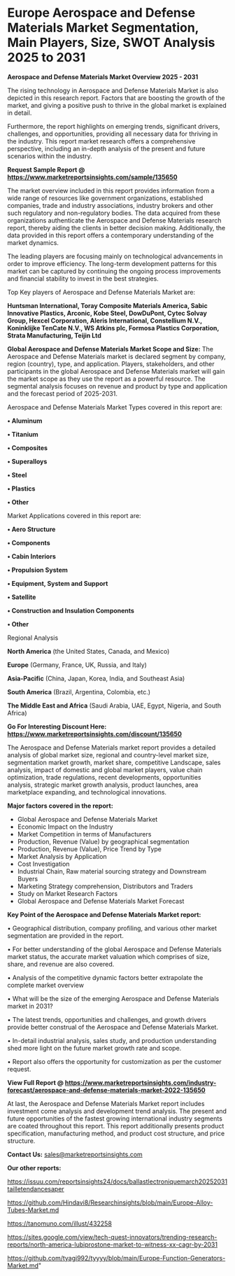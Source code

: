 # Europe Aerospace and Defense Materials Market Segmentation, Main Players, Size, SWOT Analysis 2025 to 2031

<Strong> Aerospace and Defense Materials Market Overview 2025 - 2031</strong>

The rising technology in Aerospace and Defense Materials Market is also depicted in this research report. Factors that are boosting the growth of the market, and giving a positive push to thrive in the global market is explained in detail.

Furthermore, the report highlights on emerging trends, significant drivers, challenges, and opportunities, providing all necessary data for thriving in the industry. This report market research offers a comprehensive perspective, including an in-depth analysis of the present and future scenarios within the industry.

<strong>Request Sample Report @ <a href=https://www.marketreportsinsights.com/sample/135650>https://www.marketreportsinsights.com/sample/135650</a></strong>

The market overview included in this report provides information from a wide range of resources like government organizations, established companies, trade and industry associations, industry brokers and other such regulatory and non-regulatory bodies. The data acquired from these organizations authenticate the Aerospace and Defense Materials research report, thereby aiding the clients in better decision making. Additionally, the data provided in this report offers a contemporary understanding of the market dynamics.

The leading players are focusing mainly on technological advancements in order to improve efficiency. The long-term development patterns for this market can be captured by continuing the ongoing process improvements and financial stability to invest in the best strategies.

Top Key players of Aerospace and Defense Materials Market are:

<strong>Huntsman International, Toray Composite Materials America, Sabic Innovative Plastics, Arconic, Kobe Steel, DowDuPont, Cytec Solvay Group, Hexcel Corporation, Aleris International, Constellium N.V., Koninklijke TenCate N.V., WS Atkins plc, Formosa Plastics Corporation, Strata Manufacturing, Teijin Ltd</strong>

<strong><b>Global Aerospace and Defense Materials Market Scope and Size:</b></strong>
The Aerospace and Defense Materials market is declared segment by company, region (country), type, and application. Players, stakeholders, and other participants in the global Aerospace and Defense Materials market will gain the market scope as they use the report as a powerful resource. The segmental analysis focuses on revenue and product by type and application and the forecast period of 2025-2031.

Aerospace and Defense Materials Market Types covered in this report are:

<strong>• Aluminum

• Titanium

• Composites

• Superalloys

• Steel

• Plastics

• Other</strong>

Market Applications covered in this report are:

<strong>• Aero Structure

• Components

• Cabin Interiors

• Propulsion System

• Equipment, System and Support

• Satellite

• Construction and Insulation Components

• Other</strong> 

Regional Analysis

<strong>North America</strong> (the United States, Canada, and Mexico)

<strong>Europe</strong> (Germany, France, UK, Russia, and Italy)

<strong>Asia-Pacific</strong> (China, Japan, Korea, India, and Southeast Asia)

<strong>South America</strong> (Brazil, Argentina, Colombia, etc.)

<strong>The Middle East and Africa</strong> (Saudi Arabia, UAE, Egypt, Nigeria, and South Africa)

<strong>Go For Interesting Discount Here: <a href=https://www.marketreportsinsights.com/discount/135650>https://www.marketreportsinsights.com/discount/135650</a></strong>

The Aerospace and Defense Materials market report provides a detailed analysis of global market size, regional and country-level market size, segmentation market growth, market share, competitive Landscape, sales analysis, impact of domestic and global market players, value chain optimization, trade regulations, recent developments, opportunities analysis, strategic market growth analysis, product launches, area marketplace expanding, and technological innovations.

<strong><b>Major factors covered in the report:</b></strong>
<ul>
  <li>Global Aerospace and Defense Materials Market </li>
  <li>Economic Impact on the Industry</li>
  <li>Market Competition in terms of Manufacturers</li>
  <li>Production, Revenue (Value) by geographical segmentation</li>
  <li>Production, Revenue (Value), Price Trend by Type</li>
  <li>Market Analysis by Application</li>
  <li>Cost Investigation</li>
  <li>Industrial Chain, Raw material sourcing strategy and Downstream Buyers</li>
  <li>Marketing Strategy comprehension, Distributors and Traders</li>
  <li>Study on Market Research Factors</li>
  <li>Global Aerospace and Defense Materials Market Forecast</li>
</ul>

<strong><b>Key Point of the Aerospace and Defense Materials Market report:</b></strong>

• Geographical distribution, company profiling, and various other market segmentation are provided in the report.

• For better understanding of the global Aerospace and Defense Materials market status, the accurate market valuation which comprises of size, share, and revenue are also covered.

• Analysis of the competitive dynamic factors better extrapolate the complete market overview

• What will be the size of the emerging Aerospace and Defense Materials market in 2031?

• The latest trends, opportunities and challenges, and growth drivers provide better construal of the Aerospace and Defense Materials Market.

• In-detail industrial analysis, sales study, and production understanding shed more light on the future market growth rate and scope.

• Report also offers the opportunity for customization as per the customer request.

<strong><b>View Full Report @ <a href=https://www.marketreportsinsights.com/industry-forecast/aerospace-and-defense-materials-market-2022-135650>https://www.marketreportsinsights.com/industry-forecast/aerospace-and-defense-materials-market-2022-135650</a></b></strong>


At last, the Aerospace and Defense Materials Market report includes investment come analysis and development trend analysis. The present and future opportunities of the fastest growing international industry segments are coated throughout this report. This report additionally presents product specification, manufacturing method, and product cost structure, and price structure.

<strong>Contact Us:</strong>
sales@marketreportsinsights.com

<strong>Our other reports:</strong>

<a href=https://issuu.com/reportsinsights24/docs/ballastlectroniquemarch20252031tailletendancesaper>https://issuu.com/reportsinsights24/docs/ballastlectroniquemarch20252031tailletendancesaper</a>

<a href=https://github.com/Hindavi8/Researchinsights/blob/main/Europe-Alloy-Tubes-Market.md>https://github.com/Hindavi8/Researchinsights/blob/main/Europe-Alloy-Tubes-Market.md</a>

<a href=https://tanomuno.com/illust/432258>https://tanomuno.com/illust/432258</a>

<a href=https://sites.google.com/view/tech-quest-innovators/trending-research-reports/north-america-lubiprostone-market-to-witness-xx-cagr-by-2031>https://sites.google.com/view/tech-quest-innovators/trending-research-reports/north-america-lubiprostone-market-to-witness-xx-cagr-by-2031</a>

<a href=https://github.com/tyagi992/tyyyy/blob/main/Europe-Function-Generators-Market.md>https://github.com/tyagi992/tyyyy/blob/main/Europe-Function-Generators-Market.md</a>"

